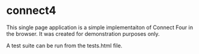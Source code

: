 connect4
========

This single page application is a simple implementaiton of Connect Four in the browser.  It was created for
demonstration purposes only.

A test suite can be run from the tests.html file.
